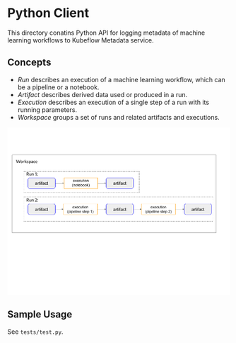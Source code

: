 # Python Client

This directory conatins Python API for logging metadata of machine learning workflows to Kubeflow Metadata service.

## Concepts
- _Run_ describes an execution of a machine learning workflow, which can be a pipeline or a notebook.
- _Artifact_ describes derived data used or produced in a run.
- _Execution_ describes an execution of a single step of a run with its running parameters.
- _Workspace_ groups a set of runs and related artifacts and executions.

![Concepts](concepts.png)

## Sample Usage
See `tests/test.py`.
